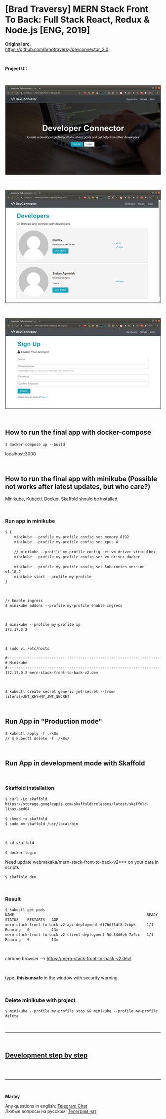 # [Brad Traversy] MERN Stack Front To Back: Full Stack React, Redux &amp; Node.js [ENG, 2019]

**Original src:**  
https://github.com/bradtraversy/devconnector_2.0

<br/>

**Project UI:**

<br/>

![Application](/img/pic-final-01.png?raw=true)

<br/>

![Application](/img/pic-final-02.png?raw=true)

<br/>

![Application](/img/pic-final-03.png?raw=true)

<br/>

## How to run the final app with docker-compose

```
$ docker-compose up --build
```
localhost:3000

<br/>

## How to run the final app with minikube (Possible not works after latest updates, but who care?)


Minikube, Kubectl, Docker, Skaffold should be installed.

<br/>

### Run app in minikube

```
$ {
    minikube --profile my-profile config set memory 8192
    minikube --profile my-profile config set cpus 4

    // minikube --profile my-profile config set vm-driver virtualbox
    minikube --profile my-profile config set vm-driver docker

    minikube --profile my-profile config set kubernetes-version v1.18.2
    minikube start --profile my-profile
}
```

<br/>

    // Enable ingress
    $ minikube addons --profile my-profile enable ingress

<br/>

    $ minikube --profile my-profile ip
    172.17.0.2

<br/>

    $ sudo vi /etc/hosts

```
#---------------------------------------------------------------------
# Minikube
#---------------------------------------------------------------------
172.17.0.2 mern-stack-front-to-back-v2.dev
```

<br/>

    $ kubectl create secret generic jwt-secret --from-literal=JWT_KEY=MY_JWT_SECRET

<br/>

## Run App in "Production mode"

    $ kubectl apply -f ./k8s
    // $ kubectl delete -f ./k8s/

<br/>

## Run App in development mode with Skaffold

<br/>

### Skaffold installation

    $ curl -Lo skaffold https://storage.googleapis.com/skaffold/releases/latest/skaffold-linux-amd64

    $ chmod +x skaffold
    $ sudo mv skaffold /usr/local/bin

<br/>

    $ cd skaffold

    $ docker login

Need update webmakaka/mern-stack-front-to-back-v2\*\*\* on your data in scripts

    $ skaffold dev

<br/>

### Result

    $ kubectl get pods
    NAME                                                            READY   STATUS    RESTARTS   AGE
    mern-stack-front-to-back-v2-api-deployment-6f76df5df8-2cbpk     1/1     Running   0          13m
    mern-stack-front-to-back-v2-client-deployment-5dc54d6c6-7x9cc   1/1     Running   0          13m

<br/>

chrome browser --> https://mern-stack-front-to-back-v2.dev/

<br/>

type: **thisisunsafe** in the window with security warning.

<br/>

### Delete minikube with project

    $ minikube --profile my-profile stop && minikube --profile my-profile delete

<br/>

<hr/>

<br/>

## [Development step by step](./docs/Development.md)

<br/><br/>

---

<br/>

**Marley**

Any questions in english: <a href="https://jsdev.org/chat/">Telegram Chat</a>  
Любые вопросы на русском: <a href="https://jsdev.ru/chat/">Телеграм чат</a>
